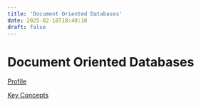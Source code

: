 ```yaml
---
title: 'Document Oriented Databases'
date: 2025-02-18T18:40:10
draft: false
---
```


# Document Oriented Databases

[Profile](./profile/)

[Key Concepts](./key-concepts/)
